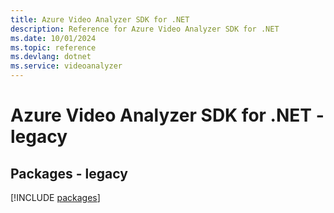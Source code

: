 ```yaml
---
title: Azure Video Analyzer SDK for .NET
description: Reference for Azure Video Analyzer SDK for .NET
ms.date: 10/01/2024
ms.topic: reference
ms.devlang: dotnet
ms.service: videoanalyzer
---
```

# Azure Video Analyzer SDK for .NET - legacy
## Packages - legacy
[!INCLUDE [packages](video-analyzer-index.md)]